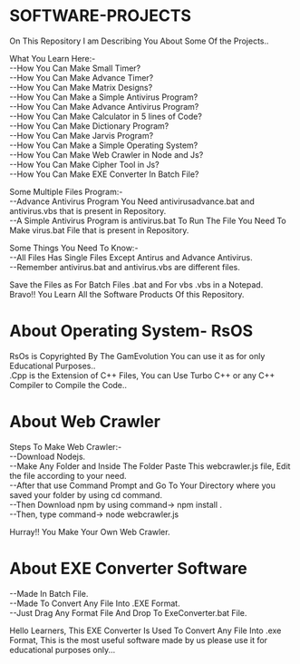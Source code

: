 # SOFTWARE-PROJECTS
On This Repository I am Describing You About Some Of the Projects..<br/>

What You Learn Here:-<br/>
--How You Can Make Small Timer?<br/>
--How You Can Make Advance Timer?<br/>
--How You Can Make Matrix Designs?<br/>
--How You Can Make a Simple Antivirus Program?<br/>
--How You Can Make Advance Antivirus Program?<br/>
--How You Can Make Calculator in 5 lines of Code?<br/>
--How You Can Make Dictionary Program?<br/>
--How You Can Make Jarvis Program?<br/>
--How You Can Make a Simple Operating System?<br/>
--How You Can Make Web Crawler in Node and Js?<br/>
--How You Can Make Cipher Tool in Js?<br/>
--How You Can Make EXE Converter In Batch File?<br/>

Some Multiple Files Program:-<br/>
--Advance Antivirus Program You Need antivirusadvance.bat and antivirus.vbs that is present in Repository.<br/>
--A Simple Antivirus Program is antivirus.bat To Run The File You Need To Make virus.bat File that is present in Repository.<br/>

Some Things You Need To Know:-<br/>
--All Files Has Single Files Except Antirus and Advance Antivirus.<br/>
--Remember antivirus.bat and antivirus.vbs are different files.<br/>

Save the Files as For Batch Files .bat and For vbs .vbs in a Notepad.<br/>
Bravo!! You Learn All the Software Products Of this Repository.


# About Operating System- RsOS

RsOs is Copyrighted By The GamEvolution You can use it as for only Educational Purposes..<br/>
.Cpp is the Extension of C++ Files, You can Use Turbo C++ or any C++ Compiler to Compile the Code..<br/>



# About Web Crawler
Steps To Make Web Crawler:-<br/>
--Download Nodejs.<br/>
--Make Any Folder and Inside The Folder Paste This webcrawler.js file, Edit the file according to your need.<br/>
--After that use Command Prompt and Go To Your Directory where you saved your folder by using cd command.<br/>
--Then Download npm by using command-> npm install .<br/>
--Then, type command-> node webcrawler.js <br/>

Hurray!! You Make Your Own Web Crawler.


# About EXE Converter Software
--Made In Batch File.<br/>
--Made To Convert Any File Into .EXE Format.<br/>
--Just Drag Any Format File And Drop To ExeConverter.bat File.<br/>

Hello Learners, This EXE Converter Is Used To Convert Any File Into .exe Format, This is the most useful software made by us please use it for educational purposes only...







